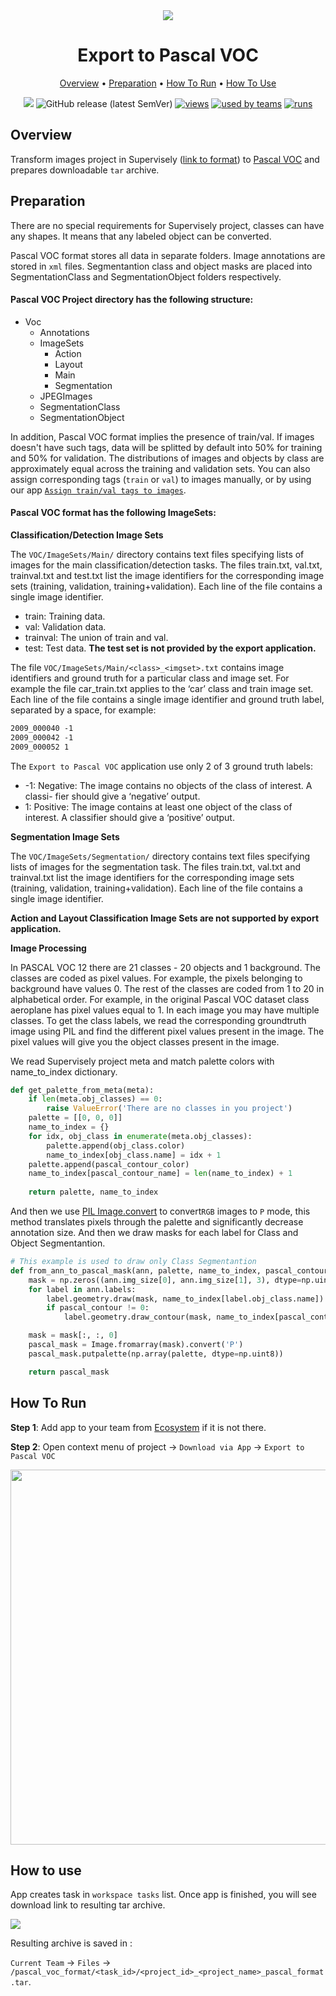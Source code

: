<div align="center" markdown>
<img src="https://i.imgur.com/p55MHAc.png"/>

# Export to Pascal VOC

<p align="center">
  <a href="#Overview">Overview</a> •
  <a href="#Preparation">Preparation</a> •
  <a href="#How-To-Run">How To Run</a> •
  <a href="#How-To-Use">How To Use</a>
</p>

[![](https://img.shields.io/badge/slack-chat-green.svg?logo=slack)](https://supervise.ly/slack)
![GitHub release (latest SemVer)](https://img.shields.io/github.com/supervisely-ecosystem/export-to-pascal-voc)
[![views](https://app.supervise.ly/public/api/v3/ecosystem.counters?repo=supervisely-ecosystem/export-to-pascal-voc&counter=views&label=views)](https://supervise.ly)
[![used by teams](https://app.supervise.ly/public/api/v3/ecosystem.counters?repo=supervisely-ecosystem/export-to-pascal-voc&counter=downloads&label=used%20by%20teams)](https://supervise.ly)
[![runs](https://app.supervise.ly/public/api/v3/ecosystem.counters?repo=supervisely-ecosystem/export-to-pascal-voc&counter=runs&label=runs&123)](https://supervise.ly)

</div>

## Overview
Transform images project in Supervisely ([link to format](https://docs.supervise.ly/data-organization/00_ann_format_navi)) to [Pascal VOC](http://host.robots.ox.ac.uk/pascal/VOC/) and prepares downloadable `tar` archive.


## Preparation
There are no special requirements for Supervisely project, classes can have any shapes. It means that any labeled object can be converted.

Pascal VOC format stores all data in separate folders. Image annotations are stored in `xml` files. Segmentantion class and object masks are placed into SegmentationClass and SegmentationObject folders respectively.

#### Pascal VOC Project directory has the following structure:
* Voc
  * Annotations
  * ImageSets
      * Action
      * Layout
      * Main
      * Segmentation 
  * JPEGImages 
  * SegmentationClass
  * SegmentationObject



In addition, Pascal VOC format implies the presence of train/val. If images doesn't have such tags, data will be splitted by default into 50% for training and 50% for validation. The distributions of images and objects by class are approximately equal across the training and validation sets.
You can also assign corresponding tags (`train` or `val`) to images manually, or by using our app [`Assign train/val tags to images`](https://ecosystem.supervise.ly/apps/tag-train-val-test).


#### Pascal VOC format has the following ImageSets:

**Classification/Detection Image Sets**

The `VOC/ImageSets/Main/` directory contains text files specifying lists of images for the main classification/detection tasks.
The files train.txt, val.txt, trainval.txt and test.txt list the image identifiers for the corresponding image sets (training, validation, training+validation). Each line of the file contains a single image identifier.

* train: Training data.
* val: Validation data.
* trainval: The union of train and val.
* test: Test data. **The test set is not provided by the export application.**

The file `VOC/ImageSets/Main/<class>_<imgset>.txt` contains image identifiers and ground truth for a particular class and image set.
For example the file car_train.txt applies to the ‘car’ class and train image set.
Each line of the file contains a single image identifier and ground truth label, separated by a space, for example:

```txt
2009_000040 -1
2009_000042 -1
2009_000052 1
```
  
The `Export to Pascal VOC` application use only 2 of 3 ground truth labels:

* -1: Negative: The image contains no objects of the class of interest. A classi-
fier should give a ‘negative’ output.
* 1: Positive: The image contains at least one object of the class of interest.
A classifier should give a ‘positive’ output.

**Segmentation Image Sets**

The `VOC/ImageSets/Segmentation/` directory contains text files specifying lists of images for the segmentation task.
The files train.txt, val.txt and trainval.txt list the image identifiers for the corresponding image sets (training, validation, training+validation). Each line of the file contains a single image identifier.

**Action and Layout Classification Image Sets are not supported by export application.**

**Image Processing**

In PASCAL VOC 12 there are 21 classes - 20 objects and 1 background. The classes are coded as pixel values. For example, the pixels belonging to background have values 0. The rest of the classes are coded from 1 to 20 in alphabetical order. 
For example, in the original Pascal VOC dataset class aeroplane has pixel values equal to 1. In each image you may have multiple classes. 
To get the class labels, we read the corresponding groundtruth image using PIL and find the different pixel values present in the image. The pixel values will give you the object classes present in the image.

We read Supervisely project meta and match palette colors with name_to_index dictionary.

```python
def get_palette_from_meta(meta):
    if len(meta.obj_classes) == 0:
        raise ValueError('There are no classes in you project')
    palette = [[0, 0, 0]]
    name_to_index = {}
    for idx, obj_class in enumerate(meta.obj_classes):
        palette.append(obj_class.color)
        name_to_index[obj_class.name] = idx + 1
    palette.append(pascal_contour_color)
    name_to_index[pascal_contour_name] = len(name_to_index) + 1
    
    return palette, name_to_index
```    

And then we use [PIL Image.convert](https://pillow.readthedocs.io/en/stable/reference/Image.html#PIL.Image.Image.convert) to convert`RGB` images to `P` mode, this method translates pixels through the palette and significantly decrease annotation size. And then we draw masks for each label for Class and Object Segmentantion.

```python
# This example is used to draw only Class Segmentantion
def from_ann_to_pascal_mask(ann, palette, name_to_index, pascal_contour):
    mask = np.zeros((ann.img_size[0], ann.img_size[1], 3), dtype=np.uint8)
    for label in ann.labels:
        label.geometry.draw(mask, name_to_index[label.obj_class.name])
        if pascal_contour != 0:
            label.geometry.draw_contour(mask, name_to_index[pascal_contour_name], 4)

    mask = mask[:, :, 0]
    pascal_mask = Image.fromarray(mask).convert('P')
    pascal_mask.putpalette(np.array(palette, dtype=np.uint8))

    return pascal_mask
``` 

## How To Run 
**Step 1**: Add app to your team from [Ecosystem](https://ecosystem.supervise.ly/apps/export-to-pascal-voc) if it is not there.

**Step 2**: Open context menu of project -> `Download via App` -> `Export to Pascal VOC` 

<img src="https://i.imgur.com/0DqaKq1.png" width="600px"/>


## How to use

App creates task in `workspace tasks` list. Once app is finished, you will see download link to resulting tar archive. 

<img src="https://i.imgur.com/MTjig3H.png"/>

Resulting archive is saved in : 

`Current Team` -> `Files` -> `/pascal_voc_format/<task_id>/<project_id>_<project_name>_pascal_format.tar`. 
